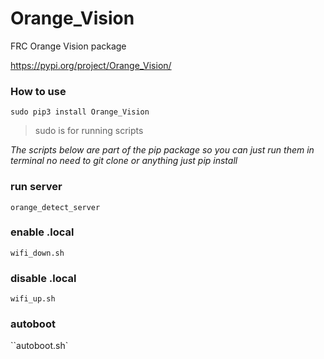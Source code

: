 # Orange_Vision
FRC Orange Vision package

https://pypi.org/project/Orange_Vision/

### How to use

`sudo pip3 install Orange_Vision`
 
> sudo is for running scripts


*The scripts below are part of the pip package so you can just run them in terminal no need to git clone or anything just pip install*






### run server

`orange_detect_server`


### enable .local

`wifi_down.sh`

### disable .local

`wifi_up.sh`

### autoboot
``autoboot.sh`
